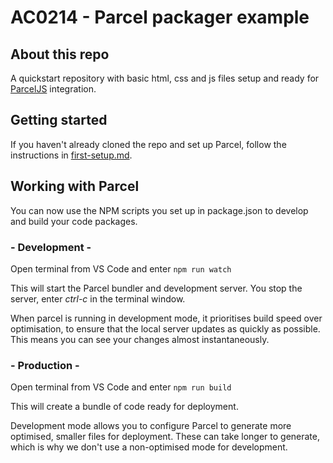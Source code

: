 # AC0214 - Parcel packager example

## About this repo

A quickstart repository with basic html, css and js files setup and ready for [ParcelJS](https://parceljs.org/) integration.

## Getting started

If you haven't already cloned the repo and set up Parcel, follow the instructions in [first-setup.md](first-setup.md).

## Working with Parcel

You can now use the NPM scripts you set up in package.json to develop and build your code packages.

### - Development -

Open terminal from VS Code and enter `npm run watch`

This will start the Parcel bundler and development server. You stop the server, enter _ctrl-c_ in the terminal window.

When parcel is running in development mode, it prioritises build speed over optimisation, to ensure that the local server updates as quickly as possible. This means you can see your changes almost instantaneously.

### - Production -

Open terminal from VS Code and enter `npm run build`

This will create a bundle of code ready for deployment.

Development mode allows you to configure Parcel to generate more optimised, smaller files for deployment. These can take longer to generate, which is why we don't use a non-optimised mode for development.
